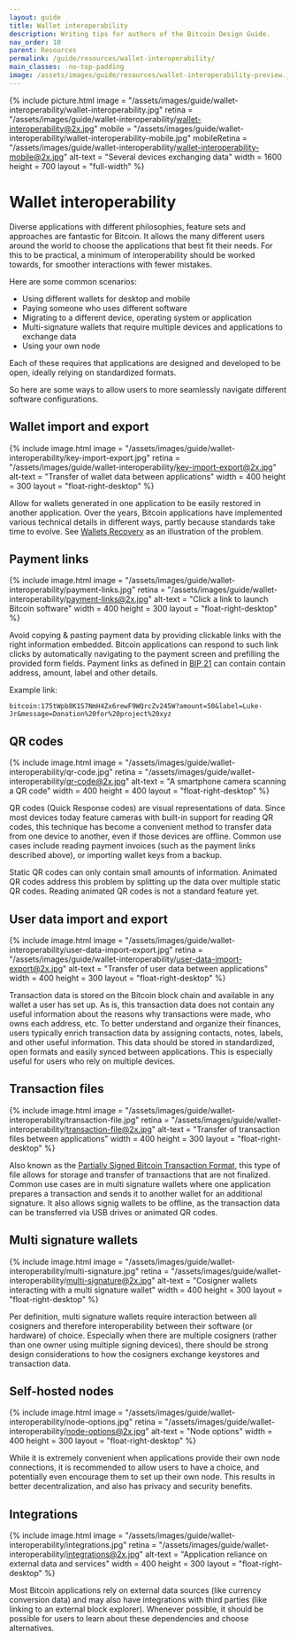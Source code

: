 ```yaml
---
layout: guide
title: Wallet interoperability
description: Writing tips for authors of the Bitcoin Design Guide.
nav_order: 10
parent: Resources
permalink: /guide/resources/wallet-interoperability/
main_classes: -no-top-padding
image: /assets/images/guide/resources/wallet-interoperability-preview.jpg
---
```


<!--

Editor's notes

An overview of important interaction points between different Bitcoin and other applications.

Designers should think beyond the software they are working on and strongly consider these
areas, as it is extremely likely that users interact with multiple applications over time.

Illustration sources

https://www.figma.com/file/qzvCvqhSRx3Jq8aywaSjlr/Bitcoin-Design-Guide-Illustrations-CO?node-id=1024%3A6795

-->

{% include picture.html
   image = "/assets/images/guide/wallet-interoperability/wallet-interoperability.jpg"
   retina = "/assets/images/guide/wallet-interoperability/wallet-interoperability@2x.jpg"
   mobile = "/assets/images/guide/wallet-interoperability/wallet-interoperability-mobile.jpg"
   mobileRetina = "/assets/images/guide/wallet-interoperability/wallet-interoperability-mobile@2x.jpg"
   alt-text = "Several devices exchanging data"
   width = 1600
   height = 700
   layout = "full-width"
%}

# Wallet interoperability

Diverse applications with different philosophies, feature sets and approaches are fantastic for Bitcoin. It allows the many different users around the world to choose the applications that best fit their needs. For this to be practical, a minimum of interoperability should be worked towards, for smoother interactions with fewer mistakes.

Here are some common scenarios:
- Using different wallets for desktop and mobile
- Paying someone who uses different software
- Migrating to a different device, operating system or application
- Multi-signature wallets that require multiple devices and applications to exchange data
- Using your own node

Each of these requires that applications are designed and developed to be open, ideally relying on standardized formats.

So here are some ways to allow users to more seamlessly navigate different software configurations.

## Wallet import and export

<div class="center" markdown="1">

{% include image.html
   image = "/assets/images/guide/wallet-interoperability/key-import-export.jpg"
   retina = "/assets/images/guide/wallet-interoperability/key-import-export@2x.jpg"
   alt-text = "Transfer of wallet data between applications"
   width = 400
   height = 300
   layout = "float-right-desktop"
%}

Allow for wallets generated in one application to be easily restored in another application. Over the years, Bitcoin applications have implemented various technical details in different ways, partly because standards take time to evolve. See [Wallets Recovery](https://walletsrecovery.org) as an illustration of the problem.

</div>

## Payment links

<div class="center" markdown="1">

{% include image.html
   image = "/assets/images/guide/wallet-interoperability/payment-links.jpg"
   retina = "/assets/images/guide/wallet-interoperability/payment-links@2x.jpg"
   alt-text = "Click a link to launch Bitcoin software"
   width = 400
   height = 300
   layout = "float-right-desktop"
%}

Avoid copying & pasting payment data by providing clickable links with the right information embedded. Bitcoin applications can respond to such link clicks by automatically navigating to the payment screen and prefilling the provided form fields. Payment links as defined in [BIP 21](https://github.com/bitcoin/bips/blob/master/bip-0021.mediawiki) can contain contain address, amount, label and other details.

Example link:
```
bitcoin:175tWpb8K1S7NmH4Zx6rewF9WQrcZv245W?amount=50&label=Luke-Jr&message=Donation%20for%20project%20xyz
```

</div>

## QR codes

<div class="center" markdown="1">

{% include image.html
   image = "/assets/images/guide/wallet-interoperability/qr-code.jpg"
   retina = "/assets/images/guide/wallet-interoperability/qr-code@2x.jpg"
   alt-text = "A smartphone camera scanning a QR code"
   width = 400
   height = 400
   layout = "float-right-desktop"
%}

QR codes (Quick Response codes) are visual representations of data. Since most devices today feature cameras with built-in support for reading QR codes, this technique has become a convenient method to transfer data from one device to another, even if those devices are offline. Common use cases include reading payment invoices (such as the payment links described above), or importing wallet keys from a backup.

Static QR codes can only contain small amounts of information. Animated QR codes address this problem by splitting up the data over multiple static QR codes. Reading animated QR codes is not a standard feature yet.

</div>

## User data import and export

<div class="center" markdown="1">

{% include image.html
   image = "/assets/images/guide/wallet-interoperability/user-data-import-export.jpg"
   retina = "/assets/images/guide/wallet-interoperability/user-data-import-export@2x.jpg"
   alt-text = "Transfer of user data between applications"
   width = 400
   height = 300
   layout = "float-right-desktop"
%}

Transaction data is stored on the Bitcoin block chain and available in any wallet a user has set up. As is, this transaction data does not contain any useful information about the reasons why transactions were made, who owns each address, etc. To better understand and organize their finances, users typically enrich transaction data by assigning contacts, notes, labels, and other useful information. This data should be stored in standardized, open formats and easily synced between applications. This is especially useful for users who rely on multiple devices.

</div>

## Transaction files

<div class="center" markdown="1">

{% include image.html
   image = "/assets/images/guide/wallet-interoperability/transaction-file.jpg"
   retina = "/assets/images/guide/wallet-interoperability/transaction-file@2x.jpg"
   alt-text = "Transfer of transaction files between applications"
   width = 400
   height = 300
   layout = "float-right-desktop"
%}

Also known as the [Partially Signed Bitcoin Transaction Format](https://github.com/bitcoin/bips/blob/master/bip-0174.mediawiki), this type of file allows for storage and transfer of transactions that are not finalized. Common use cases are in multi signature wallets where one application prepares a transaction and sends it to another wallet for an additional signature. It also allows signig wallets to be offline, as the transaction data can be transferred via USB drives or animated QR codes.

</div>

## Multi signature wallets

<div class="center" markdown="1">

{% include image.html
   image = "/assets/images/guide/wallet-interoperability/multi-signature.jpg"
   retina = "/assets/images/guide/wallet-interoperability/multi-signature@2x.jpg"
   alt-text = "Cosigner wallets interacting with a multi signature wallet"
   width = 400
   height = 300
   layout = "float-right-desktop"
%}

Per definition, multi signature wallets require interaction between all cosigners and therefore interoperability between their software (or hardware) of choice. Especially when there are multiple cosigners (rather than one owner using multiple signing devices), there should be strong design considerations to how the cosigners exchange keystores and transaction data. 

</div>

## Self-hosted nodes

<div class="center" markdown="1">

{% include image.html
   image = "/assets/images/guide/wallet-interoperability/node-options.jpg"
   retina = "/assets/images/guide/wallet-interoperability/node-options@2x.jpg"
   alt-text = "Node options"
   width = 400
   height = 300
   layout = "float-right-desktop"
%}

While it is extremely convenient when applications provide their own node connections, it is recommended to allow users to have a choice, and potentially even encourage them to set up their own node. This results in better decentralization, and also has privacy and security benefits.

</div>

## Integrations

<div class="center" markdown="1">

{% include image.html
   image = "/assets/images/guide/wallet-interoperability/integrations.jpg"
   retina = "/assets/images/guide/wallet-interoperability/integrations@2x.jpg"
   alt-text = "Application reliance on external data and services"
   width = 400
   height = 300
   layout = "float-right-desktop"
%}

Most Bitcoin applications rely on external data sources (like currency conversion data) and may also have integrations with third parties (like linking to an external block explorer). Whenever possible, it should be possible for users to learn about these dependencies and choose alternatives.

</div>


